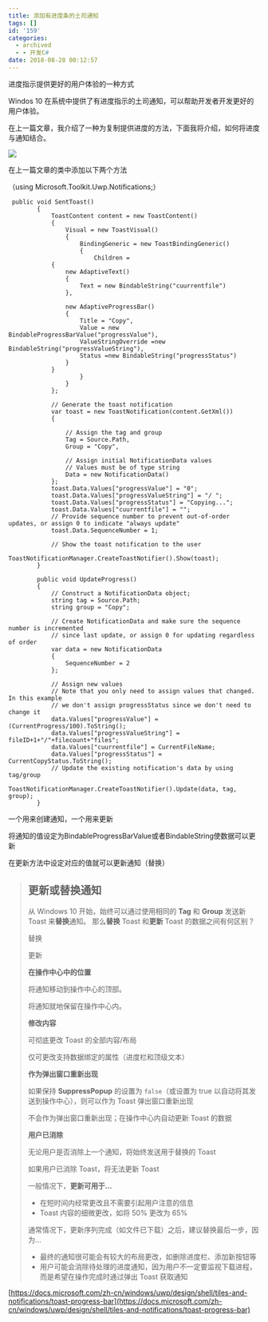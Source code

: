 ```yaml
---
title: 添加有进度条的土司通知
tags: []
id: '159'
categories:
  - archived
  - - 开发C#
date: 2018-08-28 00:12:57
---
```


进度指示提供更好的用户体验的一种方式

Windos 10 在系统中提供了有进度指示的土司通知，可以帮助开发者开发更好的用户体验。

在上一篇文章，我介绍了一种为复制提供进度的方法，下面我将介绍，如何将进度与通知结合。

![](https://idevlab.cn/wordpress/wp-content/uploads/2018/08/Capture.png)

在上一篇文章的类中添加以下两个方法

（using Microsoft.Toolkit.Uwp.Notifications;）

```
 public void SentToast()
        {
            ToastContent content = new ToastContent()
            {
                Visual = new ToastVisual()
                {
                    BindingGeneric = new ToastBindingGeneric()
                    {
                        Children =
            {
                new AdaptiveText()
                {
                    Text = new BindableString("cuurrentfile")
                },

                new AdaptiveProgressBar()
                {
                    Title = "Copy",
                    Value = new BindableProgressBarValue("progressValue"),
                    ValueStringOverride =new BindableString("progressValueString"),
                    Status =new BindableString("progressStatus")
                }
            }
                    }
                }
            };

            // Generate the toast notification
            var toast = new ToastNotification(content.GetXml())
            {

                // Assign the tag and group
                Tag = Source.Path,
                Group = "Copy",

                // Assign initial NotificationData values
                // Values must be of type string
                Data = new NotificationData()
            };
            toast.Data.Values["progressValue"] = "0";
            toast.Data.Values["progressValueString"] = "/ ";
            toast.Data.Values["progressStatus"] = "Copying...";
            toast.Data.Values["cuurrentfile"] = "";
            // Provide sequence number to prevent out-of-order updates, or assign 0 to indicate "always update"
            toast.Data.SequenceNumber = 1;

            // Show the toast notification to the user
            ToastNotificationManager.CreateToastNotifier().Show(toast);
        }

        public void UpdateProgress()
        {
            // Construct a NotificationData object;
            string tag = Source.Path;
            string group = "Copy";

            // Create NotificationData and make sure the sequence number is incremented
            // since last update, or assign 0 for updating regardless of order
            var data = new NotificationData
            {
                SequenceNumber = 2
            };

            // Assign new values
            // Note that you only need to assign values that changed. In this example
            // we don't assign progressStatus since we don't need to change it
            data.Values["progressValue"] = (CurrentProgress/100).ToString();
            data.Values["progressValueString"] = fileID+1+"/"+filecount+"files";
            data.Values["cuurrentfile"] = CurrentFileName;
            data.Values["progressStatus"] = CurrentCopyStatus.ToString();
            // Update the existing notification's data by using tag/group
            ToastNotificationManager.CreateToastNotifier().Update(data, tag, group);
        }
```

一个用来创建通知，一个用来更新

将通知的值设定为BindableProgressBarValue或者BindableString使数据可以更新

在更新方法中设定对应的值就可以更新通知（替换）

> ## 更新或替换通知[](https://docs.microsoft.com/zh-cn/windows/uwp/design/shell/tiles-and-notifications/toast-progress-bar#update-or-replace-a-notification)
> 
> 从 Windows 10 开始，始终可以通过使用相同的 **Tag** 和 **Group** 发送新 Toast 来**替换**通知。 那么**替换** Toast 和**更新** Toast 的数据之间有何区别？
> 
> 替换
> 
> 更新
> 
> **在操作中心中的位置**
> 
> 将通知移动到操作中心的顶部。
> 
> 将通知就地保留在操作中心内。
> 
> **修改内容**
> 
> 可彻底更改 Toast 的全部内容/布局
> 
> 仅可更改支持数据绑定的属性（进度栏和顶级文本）
> 
> **作为弹出窗口重新出现**
> 
> 如果保持 **SuppressPopup** 的设置为 `false`（或设置为 true 以自动将其发送到操作中心），则可以作为 Toast 弹出窗口重新出现
> 
> 不会作为弹出窗口重新出现；在操作中心内自动更新 Toast 的数据
> 
> **用户已消除**
> 
> 无论用户是否消除上一个通知，将始终发送用于替换的 Toast
> 
> 如果用户已消除 Toast，将无法更新 Toast
> 
> 一般情况下，**更新可用于…**
> 
> *   在短时间内经常更改且不需要引起用户注意的信息
> *   Toast 内容的细微更改，如将 50% 更改为 65%
> 
> 通常情况下，更新序列完成（如文件已下载）之后，建议替换最后一步，因为…
> 
> *   最终的通知很可能会有较大的布局更改，如删除进度栏、添加新按钮等
> *   用户可能会消除待处理的进度通知，因为用户不一定要监视下载进程，而是希望在操作完成时通过弹出 Toast 获取通知

[https://docs.microsoft.com/zh-cn/windows/uwp/design/shell/tiles-and-notifications/toast-progress-bar](https://docs.microsoft.com/zh-cn/windows/uwp/design/shell/tiles-and-notifications/toast-progress-bar)